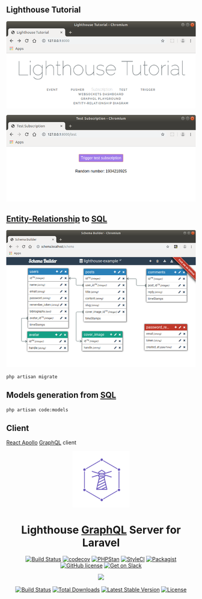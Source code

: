## Lighthouse Tutorial

![Lighthouse Tutorial](./docs/lighthouse-tutorial.png?raw=true "Lighthouse Tutorial")

![Test Subscription](./docs/test-subscription.png?raw=true "Test Subscription")

## [Entity-Relationship](https://en.wikipedia.org/wiki/Entity%E2%80%93relationship_model) to [SQL](https://en.wikipedia.org/wiki/SQL)

![Schema Builder](./docs/blog.png?raw=true "Schema Builder")

```
php artisan migrate
```

## Models generation from [SQL](https://en.wikipedia.org/wiki/SQL)

```
php artisan code:models
```

## Client

[React Apollo](https://github.com/noud/react-apollo-blog) [GraphQL](https://en.wikipedia.org/wiki/GraphQL) client

<div align="center">
  <a href="https://www.lighthouse-php.com">
    <img src="docs/logo.png" alt=lighthouse-logo" width="150" height="150">
  </a>
</div>

<div align="center">

# Lighthouse [GraphQL](https://en.wikipedia.org/wiki/GraphQL) Server for Laravel

[![Build Status](https://travis-ci.org/nuwave/lighthouse.svg?branch=master)](https://travis-ci.org/nuwave/lighthouse)
[![codecov](https://codecov.io/gh/nuwave/lighthouse/branch/master/graph/badge.svg)](https://codecov.io/gh/nuwave/lighthouse)
[![PHPStan](https://img.shields.io/badge/PHPStan-enabled-brightgreen.svg?style=flat)](https://github.com/phpstan/phpstan)
[![StyleCI](https://github.styleci.io/repos/59965104/shield?branch=master)](https://github.styleci.io/repos/59965104)
[![Packagist](https://img.shields.io/packagist/dt/nuwave/lighthouse.svg)](https://packagist.org/packages/nuwave/lighthouse)
[![GitHub license](https://img.shields.io/github/license/nuwave/lighthouse.svg)](https://github.com/nuwave/lighthouse/blob/master/LICENSE)
[![Get on Slack](https://img.shields.io/badge/slack-join-orange.svg)](https://join.slack.com/t/lighthouse-php/shared_invite/enQtMzc1NzQwNTUxMjk3LWI1ZDQ1YWM1NmM2MmQ0NTU0NGNjZWFkMTJhY2VjMDAwZmMyZDFlZTc1Mjc3ZGY0MWM1Y2Q5MWNjYmJmYWJkYmU)

</div>

<p align="center"><img src="https://laravel.com/assets/img/components/logo-laravel.svg"></p>

<p align="center">
<a href="https://travis-ci.org/laravel/framework"><img src="https://travis-ci.org/laravel/framework.svg" alt="Build Status"></a>
<a href="https://packagist.org/packages/laravel/framework"><img src="https://poser.pugx.org/laravel/framework/d/total.svg" alt="Total Downloads"></a>
<a href="https://packagist.org/packages/laravel/framework"><img src="https://poser.pugx.org/laravel/framework/v/stable.svg" alt="Latest Stable Version"></a>
<a href="https://packagist.org/packages/laravel/framework"><img src="https://poser.pugx.org/laravel/framework/license.svg" alt="License"></a>
</p>